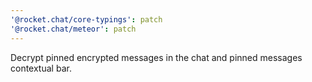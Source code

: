 ```yaml
---
'@rocket.chat/core-typings': patch
'@rocket.chat/meteor': patch
---
```


Decrypt pinned encrypted messages in the chat and pinned messages contextual bar.
